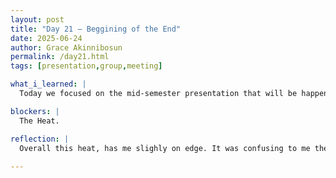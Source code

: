 ```yaml
---
layout: post
title: "Day 21 – Beggining of the End"
date: 2025-06-24
author: Grace Akinnibosun
permalink: /day21.html
tags: [presentation,group,meeting]

what_i_learned: |
  Today we focused on the mid-semester presentation that will be happening on friday. Dr Mack went over the expectations she has for us, and whats to be expected from us on friday. Next, we had a 1 hour meeting with our high school teacher Heather. We pretty much got to know more about her and she got to know more about us. Heather introduced us to a website I am not familliar with called Notebooklm which is a tool used to quote, and organize,  research. We caught her up to date on the work we have done so far.

blockers: |
  The Heat.

reflection: |
  Overall this heat, has me slighly on edge. It was confusing to me the changing of rooms/buildings. I think moving forward directions should be clear and consise, so that everyone in the group is on track. Often of times a public service annoucment is not annouced to the class but only to certain indivduals, this leads to confusion and can become very frustraing and leave people feeling lost. I definitley think implemting that will better our group as a whole.
 
---
```

